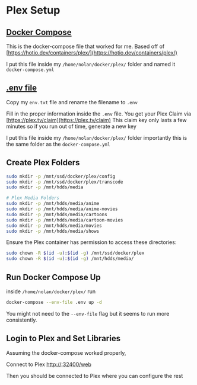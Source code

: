 # Plex Setup

## [Docker Compose](../docker/plex/docker-compose.yml)

This is the docker-compose file that worked for me. Based off of [https://hotio.dev/containers/plex/](https://hotio.dev/containers/plex/)

I put this file inside my `/home/nolan/docker/plex/` folder and named it `docker-compose.yml`

## [.env file](../docker/plex/env.txt)

Copy my `env.txt` file and rename the filename to `.env`

Fill in the proper information inside the `.env` file. You get your Plex Claim via [https://plex.tv/claim](https://plex.tv/claim) This claim key only lasts a few minutes so if you run out of time, generate a new key

I put this file inside my `/home/nolan/docker/plex/` folder importantly this is the same folder as the `docker-compose.yml`

## Create Plex Folders

```sh
sudo mkdir -p /mnt/ssd/docker/plex/config
sudo mkdir -p /mnt/ssd/docker/plex/transcode
sudo mkdir -p /mnt/hdds/media

# Plex Media Folders
sudo mkdir -p /mnt/hdds/media/anime
sudo mkdir -p /mnt/hdds/media/anime-movies
sudo mkdir -p /mnt/hdds/media/cartoons
sudo mkdir -p /mnt/hdds/media/cartoon-movies
sudo mkdir -p /mnt/hdds/media/movies
sudo mkdir -p /mnt/hdds/media/shows
```

Ensure the Plex container has permission to access these directories:

```sh
sudo chown -R $(id -u):$(id -g) /mnt/ssd/docker/plex
sudo chown -R $(id -u):$(id -g) /mnt/hdds/media/

```

## Run Docker Compose Up

inside `/home/nolan/docker/plex/` run

```sh
docker-compose --env-file .env up -d
```

You might not need to the `--env-file` flag but it seems to run more consistently.

## Login to Plex and Set Libraries

Assuming the docker-compose worked properly, 

Connect to Plex [http://<server-ip>:32400/web](http://server-ip:32400/web)

Then you should be connected to Plex where you can configure the rest


